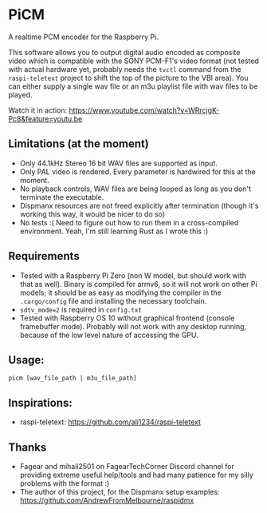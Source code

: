 # PiCM

A realtime PCM encoder for the Raspberry Pi.

This software allows you to output digital audio encoded as composite video which is compatible with the SONY PCM-F1's video format (not tested with actual hardware yet, probably needs the `tvctl` command from the `raspi-teletext` project to shift the top of the picture to the VBI area).
You can either supply a single wav file or an m3u playlist file with wav files to be played.

Watch it in action: https://www.youtube.com/watch?v=WRrcjgK-Pc8&feature=youtu.be

## Limitations (at the moment)
- Only 44.1kHz Stereo 16 bit WAV files are supported as input.
- Only PAL video is rendered. Every parameter is hardwired for this at the moment.
- No playback controls, WAV files are being looped as long as you don't terminate the executable.
- Dispmanx resources are not freed explicitly after termination (though it's working this way, it would be nicer to do so)
- No tests :( Need to figure out how to run them in a cross-compiled environment. Yeah, I'm still learning Rust as I wrote this :)

## Requirements
- Tested with a Raspberry Pi Zero (non W model, but should work with that as well). Binary is compiled for armv6, so it will not work on other Pi models; it should be as easy as modifying the compiler in the `.cargo/config` file and installing the necessary toolchain.
- `sdtv_mode=2` is required in `config.txt`
- Tested with Raspberry OS 10 without graphical frontend (console framebuffer mode). Probably will not work with any desktop running, because of the low level nature of accessing the GPU.

## Usage:

    picm [wav_file_path | m3u_file_path]

## Inspirations:
- raspi-teletext: https://github.com/ali1234/raspi-teletext

## Thanks

* Fagear and mihail2501 on FagearTechCorner Discord channel for providing extreme useful help/tools and had many patience for my silly problems with the format :)
* The author of this project, for the Dispmanx setup examples: https://github.com/AndrewFromMelbourne/raspidmx
